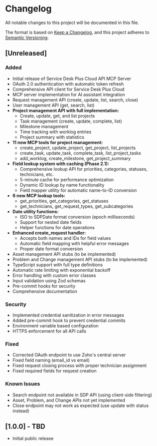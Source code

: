 # Changelog

All notable changes to this project will be documented in this file.

The format is based on [Keep a Changelog](https://keepachangelog.com/en/1.0.0/),
and this project adheres to [Semantic Versioning](https://semver.org/spec/v2.0.0.html).

## [Unreleased]

### Added
- Initial release of Service Desk Plus Cloud API MCP Server
- OAuth 2.0 authentication with automatic token refresh
- Comprehensive API client for Service Desk Plus Cloud
- MCP server implementation for AI assistant integration
- Request management API (create, update, list, search, close)
- User management API (get, search, list)
- **Project management API with full implementation:**
  - Create, update, get, and list projects
  - Task management (create, update, complete, list)
  - Milestone management
  - Time tracking with worklog entries
  - Project summary with statistics
- **11 new MCP tools for project management:**
  - create_project, update_project, get_project, list_projects
  - create_task, update_task, complete_task, list_project_tasks
  - add_worklog, create_milestone, get_project_summary
- **Field lookup system with caching (Phase 2.1):**
  - Comprehensive lookup API for priorities, categories, statuses, technicians, etc.
  - 5-minute cache for performance optimization
  - Dynamic ID lookup by name functionality
  - Field mapper utility for automatic name-to-ID conversion
- **6 new MCP lookup tools:**
  - get_priorities, get_categories, get_statuses
  - get_technicians, get_request_types, get_subcategories
- **Date utility functions:**
  - ISO to SDPDate format conversion (epoch milliseconds)
  - Support for nested date fields
  - Helper functions for date operations
- **Enhanced create_request handler:**
  - Accepts both names and IDs for field values
  - Automatic field mapping with helpful error messages
  - Proper date format conversion
- Asset management API stubs (to be implemented)
- Problem and Change management API stubs (to be implemented)
- TypeScript support with full type definitions
- Automatic rate limiting with exponential backoff
- Error handling with custom error classes
- Input validation using Zod schemas
- Pre-commit hooks for security
- Comprehensive documentation

### Security
- Implemented credential sanitization in error messages
- Added pre-commit hook to prevent credential commits
- Environment variable based configuration
- HTTPS enforcement for all API calls

### Fixed
- Corrected OAuth endpoint to use Zoho's central server
- Fixed field naming (email_id vs email)
- Fixed request closing process with proper technician assignment
- Fixed required fields for request creation

### Known Issues
- Search endpoint not available in SDP API (using client-side filtering)
- Asset, Problem, and Change APIs not yet implemented
- Close endpoint may not work as expected (use update with status instead)

## [1.0.0] - TBD

- Initial public release